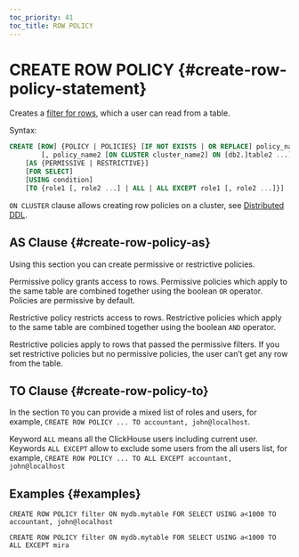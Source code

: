 ```yaml
---
toc_priority: 41
toc_title: ROW POLICY
---
```


# CREATE ROW POLICY {#create-row-policy-statement}

Creates a [filter for rows](../../../operations/access-rights.md#row-policy-management), which a user can read from a table.

Syntax:

``` sql
CREATE [ROW] {POLICY | POLICIES} [IF NOT EXISTS | OR REPLACE] policy_name1 [ON CLUSTER cluster_name1] ON [db1.]table1 
        [, policy_name2 [ON CLUSTER cluster_name2] ON [db2.]table2 ...] 
    [AS {PERMISSIVE | RESTRICTIVE}]
    [FOR SELECT]
    [USING condition]
    [TO {role1 [, role2 ...] | ALL | ALL EXCEPT role1 [, role2 ...]}]
```

`ON CLUSTER` clause allows creating row policies on a cluster, see [Distributed DDL](../../../sql-reference/distributed-ddl.md).

## AS Clause {#create-row-policy-as}

Using this section you can create permissive or restrictive policies.

Permissive policy grants access to rows. Permissive policies which apply to the same table are combined together using the boolean `OR` operator. Policies are permissive by default.

Restrictive policy restricts access to rows. Restrictive policies which apply to the same table are combined together using the boolean `AND` operator.

Restrictive policies apply to rows that passed the permissive filters. If you set restrictive policies but no permissive policies, the user can’t get any row from the table.

## TO Clause {#create-row-policy-to}

In the section `TO` you can provide a mixed list of roles and users, for example, `CREATE ROW POLICY ... TO accountant, john@localhost`.

Keyword `ALL` means all the ClickHouse users including current user. Keywords `ALL EXCEPT` allow to exclude some users from the all users list, for example, `CREATE ROW POLICY ... TO ALL EXCEPT accountant, john@localhost`

## Examples {#examples}

`CREATE ROW POLICY filter ON mydb.mytable FOR SELECT USING a<1000 TO accountant, john@localhost`

`CREATE ROW POLICY filter ON mydb.mytable FOR SELECT USING a<1000 TO ALL EXCEPT mira`
